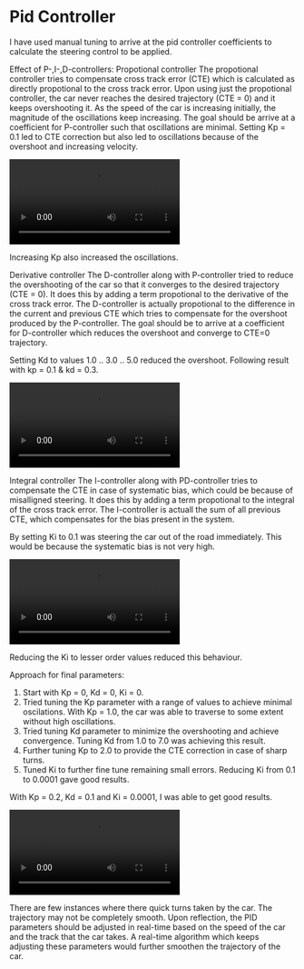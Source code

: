 # Pid Controller

I have used manual tuning to arrive at the pid controller coefficients to calculate the steering control to be applied.

Effect of P-,I-,D-controllers:
Propotional controller
The propotional controller tries to compensate cross track error (CTE) which is calculated as  directly propotional to the cross track error. Upon using just the propotional controller, the car never reaches the desired trajectory (CTE = 0) and it keeps overshooting it.
As the speed of the car is increasing initially, the magnitude of the oscillations keep increasing. The goal should be arrive at a  coefficient for P-controller such that oscillations are minimal.
Setting Kp = 0.1 led to CTE correction but also led to oscillations because of the overshoot and increasing velocity.

![Video Link 1](./pid_kp_0.1.mp4)

Increasing Kp also increased the oscillations.



Derivative controller
The D-controller along with P-controller tried to reduce the overshooting of the car so that it converges to the desired trajectory (CTE = 0). It does this by adding a term propotional to the derivative of the cross track error. The D-controller is actually propotional to the difference in the current and previous CTE which tries to compensate for the overshoot produced by the P-controller.
The goal should be to arrive at a coefficient for D-controller which reduces the overshoot and converge to CTE=0 trajectory.

Setting Kd to values 1.0 .. 3.0 .. 5.0 reduced the overshoot.
Following result with kp = 0.1 & kd = 0.3.

![Video Link 2](./pid_kp_0.1_kd_3.0.mp4)

Integral controller
The I-controller along with PD-controller tries to compensate the CTE in case of systematic bias, which could be because of misalligned steering. It does this by adding a term propotional to the integral of the cross track error. The I-controller is actuall the sum of all previous CTE, which compensates for the bias present in the system. 

By setting Ki to 0.1 was steering the car out of the road immediately. This would be because the systematic bias is not very high.

![Video Link 3](./pid_track_kp_0.2_kd_7.0_ki_0.1.mp4)

Reducing the Ki to lesser order values reduced this behaviour.


Approach for final parameters:
1) Start with Kp = 0, Kd = 0, Ki = 0.
2) Tried tuning the Kp parameter with a range of values to achieve minimal oscilations. With Kp = 1.0, the car was able to traverse to some extent without high oscillations.
3) Tried tuning Kd parameter to minimize the overshooting and achieve convergence. Tuning Kd from 1.0 to 7.0 was achieving this result.
4) Further tuning Kp to 2.0 to provide the CTE correction in case of sharp turns.
5) Tuned Ki to further fine tune remaining small errors. Reducing Ki from 0.1 to 0.0001 gave good results.

With Kp = 0.2, Kd = 0.1 and Ki = 0.0001, I was able to get good results.

![Video Link 4](./final_pid.mp4)

There are few instances where there quick turns taken by the car. The trajectory may not be completely smooth.
Upon reflection, the PID parameters should be adjusted in real-time based on the speed of the car and the track that the car takes.
A real-time algorithm which keeps adjusting these parameters would further smoothen the trajectory of the car.
